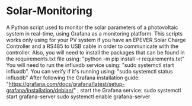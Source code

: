 # Solar-Monitoring
A Python script used to monitor the solar parameters of a photovoltaic system in real-time, using Grafana as a monitoring platform.
This scripts works only using for your PV system if you have an EPEVER Solar Charge Controller and a RS485 to USB cable in order to communicate with the controller. Also, you will need to install the packages that can be found in the requirements.txt file using: "python -m pip install -r requirements.txt"
You will need to run the influxdb service using: "sudo systemctl start influxdb". 
You can verify if it's running using: "sudo systemctl status influxdb"
After following the Grafana installation guide: "https://grafana.com/docs/grafana/latest/setup-grafana/installation/debian/" , start the Grafana service:
sudo systemctl start grafana-server
sudo systemctl enable grafana-server
